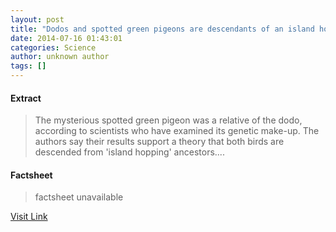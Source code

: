 ```yaml
---
layout: post
title: "Dodos and spotted green pigeons are descendants of an island hopping bird"
date: 2014-07-16 01:43:01
categories: Science
author: unknown author
tags: []
---
```



#### Extract
>The mysterious spotted green pigeon was a relative of the dodo, according to scientists who have examined its genetic make-up. The authors say their results support a theory that both birds are descended from 'island hopping' ancestors....

#### Factsheet
>factsheet unavailable

[Visit Link](http://feeds.sciencedaily.com/~r/sciencedaily/~3/TCtDEY3gPmk/140715214301.htm)


